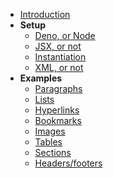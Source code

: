 - [Introduction](/)
- **Setup**
  - [Deno, or Node](../setup/deno-or-node.md)
  - [JSX, or not](../setup/jsx-or-not.md)
  - [Instantiation](../setup/instantiation.md)
  - [XML, or not](../setup/xml-or-not.md)
- **Examples**
  - [Paragraphs](../examples/paragraphs.md)
  - [Lists](../examples/lists.md)
  - [Hyperlinks](../examples/hyperlinks.md)
  - [Bookmarks](../examples/bookmarks.md)
  - [Images](../examples/images.md)
  - [Tables](../examples/tables.md)
  - [Sections](../examples/sections.md)
  - [Headers/footers](../examples/headers-and-footers.md)
